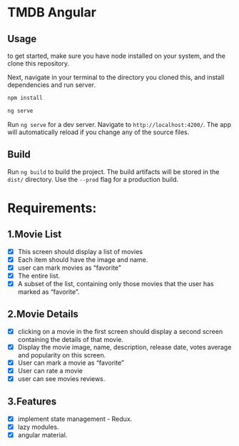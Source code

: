 # TMDB Angular

## Usage

to get started, make sure you have node installed on your system, and the clone this repository.

Next, navigate in your terminal to the directory you cloned this, and install dependencies and run server.

```sh
npm install

ng serve
```

Run `ng serve` for a dev server. Navigate to `http://localhost:4200/`. The app will automatically reload if you change any of the source files.

## Build

Run `ng build` to build the project. The build artifacts will be stored in the `dist/` directory. Use the `--prod` flag for a production build.

# Requirements:

## 1.Movie List

- [x] This screen should display a list of movies
- [x] Each item should have the image and name.
- [x] user can mark movies as “favorite”
- [x] The entire list.
- [x] A subset of the list, containing only those movies that the user has marked as “favorite”.

## 2.Movie Details

- [x] clicking on a movie in the first screen should display a second screen containing the details of that movie.
- [x] Display the movie image, name, description, release date, votes average and popularity on this screen.
- [x] User can mark a movie as “favorite”
- [x] User can rate a movie
- [x] user can see movies reviews.

## 3.Features

- [x] implement state management - Redux.
- [x] lazy modules.
- [x] angular material.
